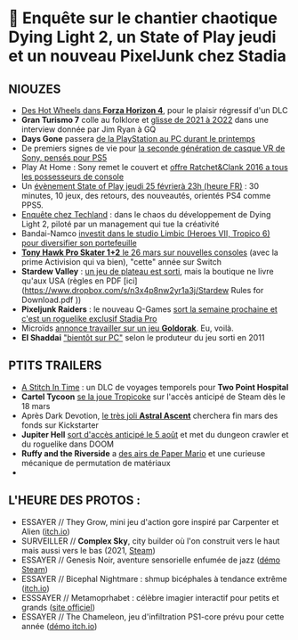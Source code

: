 # 🥝 Enquête sur le chantier chaotique Dying Light 2, un State of Play jeudi et un nouveau PixelJunk chez Stadia

## NIOUZES

- [Des Hot Wheels dans **Forza Horizon 4**](https://www.youtube.com/watch?v=XqriUD4bAp0), pour le plaisir régressif d'un DLC
- **Gran Turismo 7** colle au folklore et [glisse de 2021 à 2O22](https://www.gq-magazine.co.uk/culture/article/playstation-vr-jim-ryan-interview-2021) dans une interview donnée par Jim Ryan à GQ
- **Days Gone** passera [de la PlayStation au PC durant le printemps](https://www.gamekult.com/actualite/gran-turismo-7-retarde-a-2022-days-gone-en-approche-sur-pc-3050836357.html)
- De premiers signes de vie pour [la seconde génération de casque VR de Sony, pensés pour PS5](https://kotaku.com/sony-finally-announces-next-gen-vr-for-ps5-1846334191)
- Play At Home : Sony remet le couvert et [offre Ratchet&Clank 2016 a tous les possesseurs de console](https://www.gamekult.com/actualite/play-at-home-ratchet-clank-offert-sur-ps4-dans-le-cadre-d-une-nouvelle-campagne-de-cadeaux-3050836361.html)
- Un [évènement State of Play jeudi 25 févrierà 23h (heure FR)](https://www.gamekult.com/actualite/state-of-play-rendez-vous-le-25-fevrier-pour-des-annonces-ps5-3050836371.html) : 30 minutes, 10 jeux, des retours, des nouveautés, orientés PS4 comme PPS5.
- [Enquête chez Techland](https://www.thegamer.com/techland-report-bleeding-talent-autocratic-management-bad-feedback/) : dans le chaos du développement de Dying Light 2, piloté par un management qui tue la créativité
- Bandai-Namco [investit dans le studio Limbic (Heroes VII, Tropico 6) pour diversifier son portefeuille](https://www.gamesindustry.biz/articles/2021-02-23-bandai-namco-take-minority-stake-in-might-and-magic-dev-limbic-entertainment)
- [**Tony Hawk Pro Skater 1+2** le 26 mars sur nouvelles consoles](https://www.gamekult.com/actualite/tony-hawk-s-pro-skater-1-et-2-roule-en-direction-des-ps5-xbox-series-et-switch-3050836365.html) (avec la prime Activision qui va bien), "cette" année sur Switch 
- **Stardew Valley** : [un jeu de plateau est sorti](https://www.youtube.com/watch?v=31Sz4vMWYes), mais la boutique ne livre qu'aux USA (règles en PDF [ici](https://www.dropbox.com/s/n3x4p8nw2yr1a3j/Stardew Rules for Download.pdf ))
- **Pixeljunk Raiders** : le nouveau Q-Games [sort la semaine prochaine et c'est un roguelike exclusif Stadia Pro](https://www.siliconera.com/pixeljunk-raiders-is-a-roguelike-for-google-stadia-new-pixeljunk-game/)
- Microïds [annonce travailler sur un jeu **Goldorak**](https://www.gamekult.com/actualite/microids-va-nous-sortir-un-jeu-video-goldorak-3050836375.html). Eu, voilà.
- **El Shaddai** ["bientôt sur PC"](https://www.vg247.com/2021/02/23/cult-classic-el-shaddai-ascension-metatron-making-pc-debut-soon/ ) selon le produteur du jeu sorti en 2011

## PTITS TRAILERS

- [A Stitch In Time](https://www.youtube.com/watch?v=AjZjUCxlovM) : un DLC de voyages temporels pour **Two Point Hospital**
- **Cartel Tycoon** [se la joue Tropicoke](https://www.youtube.com/watch?v=plwauIQ98uI) sur l'accès anticipé de Steam dès le 18 mars
- Après Dark Devotion, [le très joli **Astral Ascent**](https://www.youtube.com/watch?v=GKuCy4Uga8I) cherchera fin mars des fonds sur Kickstarter
- **Jupiter Hell** [sort d'accès anticipé le 5 août](https://www.youtube.com/watch?v=3aI5QXUUiDY) et met du dungeon crawler et du roguelike dans DOOM
- **Ruffy and the Riverside** a [des airs de Paper Mario](https://store.steampowered.com/app/1002260/Ruffy_and_the_Riverside/) et une curieuse mécanique de permutation de matériaux
- 

## L'HEURE DES PROTOS :

- ESSAYER // They Grow, mini jeu d'action gore inspiré par Carpenter et Alien ([itch.io](https://puato.itch.io/they-grow))
- SURVEILLER // **Complex Sky**, city builder où l'on construit vers le haut mais aussi vers le bas (2021, [Steam](https://store.steampowered.com/app/1549600/Complex_SKY/))
- ESSAYER // Genesis Noir, aventure sensorielle enfumée de jazz ([démo Steam](https://store.steampowered.com/app/735290/Genesis_Noir/))
- ESSAYER // Bicephal Nightmare : shmup bicéphales à tendance extrême ([itch.io](https://gredu.itch.io/bicephal-nightmare))
- ESSSAYER // Metamoprhabet : célèbre imagier interactif pour petits et grands ([site officiel](https://metamorphabet.com/))
- ESSAYER // The Chameleon, jeu d'infiltration PS1-core prévu pour cette année ([démo itch.io](https://merlinogames.itch.io/the-chameleon-demo))
